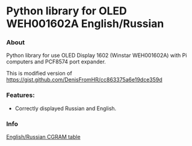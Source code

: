 # Python library for OLED WEH001602A English/Russian
### About
Python library for use OLED Display 1602 (Winstar WEH001602A) with Pi computers and PCF8574 port expander. 

This is modified version of https://gist.github.com/DenisFromHR/cc863375a6e19dce359d
### Features:
- Correctly displayed Russian and English.

### Info
[English/Russian CGRAM table](https://github.com/mikalai-kavalchuk/WEH001602A_Rus/blob/master/ENG_RUS_WEH001602.PNG?raw=true)

